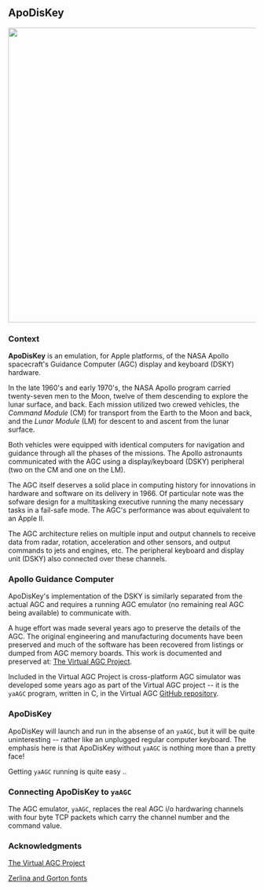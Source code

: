 ## ApoDisKey

<p align="center"> <img src="https://ramsaycons.com/pix/macOS-DSKY-EC124A.png"
width="600" /> </p>

### Context

__ApoDisKey__ is an emulation, for Apple platforms, of the NASA Apollo
spacecraft's Guidance Computer (AGC) display and keyboard (DSKY) hardware.

In the late 1960's and early 1970's, the NASA Apollo program carried
twenty-seven men to the Moon, twelve of them descending to explore the lunar
surface, and back. Each mission utilized two crewed vehicles, the _Command
Module_ (CM) for transport from the Earth to the Moon and back, and the _Lunar
Module_ (LM) for descent to and ascent from the lunar surface.

Both vehicles were equipped with identical computers for navigation and guidance
through all the phases of the missions. The Apollo astronaunts communicated with
the AGC using a display/keyboard (DSKY) peripheral (two on the CM and one on the
LM).

The AGC itself deserves a solid place in computing history for innovations in
hardware and software on its delivery in 1966.  Of particular note was the
sofware design for a multitasking executive running the many necessary tasks in
a fail-safe mode. The AGC's performance was about equivalent to an Apple II.

The AGC architecture relies on multiple input and output channels to receive
data from radar, rotation, acceleration and other sensors, and output commands
to jets and engines, etc. The peripheral keyboard and display unit (DSKY) also
connected over these channels.

### Apollo Guidance Computer

ApoDisKey's implementation of the DSKY is similarly separated from the actual
AGC and requires a running AGC emulator (no remaining real AGC being available)
to communicate with.

A huge effort was made several years ago to preserve the details of the AGC. The
original engineering and manufacturing documents have been preserved and much of
the software has been recovered from listings or dumped from AGC memory boards.
This work is documented and preserved at: [The Virtual AGC
Project](https://www.ibiblio.org/apollo/).

Included in the Virtual AGC Project is cross-platform AGC simulator was
developed some years ago as part of the Virtual AGC project -- it is the `yaAGC`
program, written in C, in the Virtual AGC [GitHub
repository](https://github.com/virtualagc/virtualagc).

### ApoDisKey

ApoDisKey will launch and run in the absense of an `yaAGC`, but it will be quite
uninteresting -- rather like an unplugged regular computer keyboard.  The
emphasis here is that ApoDisKey without `yaAGC` is nothing more than a pretty
face!

Getting `yaAGC` running is quite easy ..

### Connecting ApoDisKey to `yaAGC`

The AGC emulator, `yaAGC`, replaces the real AGC i/o hardwaring channels with four byte TCP
packets which carry the channel number and the command value. 

### Acknowledgments

[The Virtual AGC Project](https://www.ibiblio.org/apollo/)

[Zerlina and Gorton fonts](https://github.com/ehdorrii/dsky-fonts)
